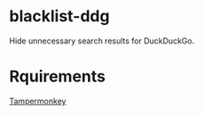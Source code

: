 # blacklist-ddg

Hide unnecessary search results for DuckDuckGo.

# Rquirements

[Tampermonkey](https://www.tampermonkey.net/)
